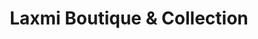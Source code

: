 ---
title: "Laxmi Boutique & Collection"
url: /aldershot/laxmi-boutique-und-collection/
shop: Kleidung
---